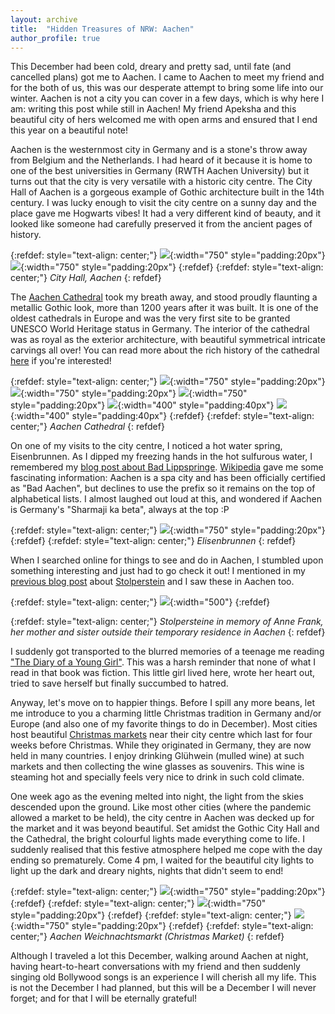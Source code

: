 ```yaml
---
layout: archive
title:  "Hidden Treasures of NRW: Aachen"
author_profile: true
---
```


This December had been cold, dreary and pretty sad, until fate (and cancelled plans) got me to Aachen. I came to Aachen to meet my friend and for the both of us, this was our desperate attempt to bring some life into our winter. Aachen is not a city you can cover in a few days, which is why here I am: writing this post while still in Aachen! My friend Apeksha and this beautiful city of hers welcomed me with open arms and ensured that I end this year on a beautiful note!

Aachen is the westernmost city in Germany and is a stone's throw away from Belgium and the Netherlands. I had heard of it because it is home to one of the best universities in Germany (RWTH Aachen University) but it turns out that the city is very versatile with a historic city centre. The City Hall of Aachen is a gorgeous example of Gothic architecture built in the 14th century. I was lucky enough to visit the city centre on a sunny day and the place gave me Hogwarts vibes! It had a very different kind of beauty, and it looked like someone had carefully preserved it from the ancient pages of history.

{:refdef: style="text-align: center;"}
![](/images/Aachen1.jpg){:width="750" style="padding:20px"}
![](/images/Aachen2.jpg){:width="750" style="padding:20px"}
{:refdef}
{:refdef: style="text-align: center;"}
*City Hall, Aachen*
{: refdef}

The [Aachen Cathedral](https://www.aachen-tourismus.de/en/discover/sights/aachen-cathedral/) took my breath away, and stood proudly flaunting a metallic Gothic look, more than 1200 years after it was built. It is one of the oldest cathedrals in Europe and was the very first site to be granted UNESCO World Heritage status in Germany. The interior of the cathedral was as royal as the exterior architecture, with beautiful symmetrical intricate carvings all over! You can read more about the rich history of the cathedral [here](https://www.aachenerdom.de/en/cathedral-history/history-of-aachen-cathedral/?source=post_page---------------------------/en) if you're interested!

{:refdef: style="text-align: center;"}
![](/images/Aachen11.jpg){:width="750" style="padding:20px"} 
![](/images/Aachen3.jpg){:width="750" style="padding:20px"} 
![](/images/Aachen5.jpg){:width="750" style="padding:20px"} 
![](/images/Aachen10.jpg){:width="400" style="padding:40px"}
![](/images/Aachen4.jpg){:width="400" style="padding:40px"}
{:refdef}
{:refdef: style="text-align: center;"}
*Aachen Cathedral*
{: refdef}

On one of my visits to the city centre, I noticed a hot water spring, Eisenbrunnen. As I dipped my freezing hands in the hot sulfurous water, I remembered my [blog post about Bad Lippspringe](https://mugdhak30.github.io/Hidden-Treasures-Of-NRW-Bad-Lippspringe/). [Wikipedia](https://en.wikipedia.org/wiki/Aachen) gave me some fascinating information: Aachen is a spa city and has been officially certified as "Bad Aachen", but declines to use the prefix so it remains on the top of alphabetical lists. I almost laughed out loud at this, and wondered if Aachen is Germany's "Sharmaji ka beta", always at the top :P

{:refdef: style="text-align: center;"}
![](/images/Aachen7.jpg){:width="750" style="padding:20px"}
{:refdef}
{:refdef: style="text-align: center;"}
*Elisenbrunnen*
{: refdef}

When I searched online for things to see and do in Aachen, I stumbled upon something interesting and just had to go check it out! I mentioned in my [previous blog post](https://mugdhak30.github.io/Hidden-Treasures-Of-NRW-Minden/) about [Stolperstein](https://en.wikipedia.org/wiki/Stolperstein) and I saw these in Aachen too. 

{:refdef: style="text-align: center;"}
![](/images/Aachen12.jpg){:width="500"}
{:refdef}

{:refdef: style="text-align: center;"}
*Stolpersteine in memory of Anne Frank, her mother and sister outside their temporary residence in Aachen*
{: refdef}

I suddenly got transported to the blurred memories of a teenage me reading ["The Diary of a Young Girl"](https://en.wikipedia.org/wiki/The_Diary_of_a_Young_Girl). This was a harsh reminder that none of what I read in that book was fiction. This little girl lived here, wrote her heart out, tried to save herself but finally succumbed to hatred.

Anyway, let's move on to happier things. Before I spill any more beans, let me introduce to you a charming little Christmas tradition in Germany and/or Europe (and also one of my favorite things to do in December). Most cities host beautiful [Christmas markets](https://en.wikipedia.org/wiki/Christmas_market) near their city centre which last for four weeks before Christmas. While they originated in Germany, they are now held in many countries. I enjoy drinking Glühwein (mulled wine) at such markets and then collecting the wine glasses as souvenirs. This wine is steaming hot and specially feels very nice to drink in such cold climate. 

One week ago as the evening melted into night, the light from the skies descended upon the ground. Like most other cities (where the pandemic allowed a market to be held), the city centre in Aachen was decked up for the market and it was beyond beautiful. Set amidst the Gothic City Hall and the Cathedral, the bright colourful lights made everything come to life. I suddenly realised that this festive atmosphere helped me cope with the day ending so prematurely. Come 4 pm, I waited for the beautiful city lights to light up the dark and dreary nights, nights that didn't seem to end!

{:refdef: style="text-align: center;"}
![](/images/Aachen6.jpg){:width="750" style="padding:20px"}
{:refdef}
{:refdef: style="text-align: center;"}
![](/images/Aachen9.jpg){:width="750" style="padding:20px"} 
{:refdef}
{:refdef: style="text-align: center;"}
![](/images/Aachen8.jpg){:width="750" style="padding:20px"}
{:refdef}
{:refdef: style="text-align: center;"}
*Aachen Weichnachtsmarkt (Christmas Market)*
{: refdef}

Although I traveled a lot this December, walking around Aachen at night, having heart-to-heart conversations with my friend and then suddenly singing old Bollywood songs is an experience I will cherish all my life. This is not the December I had planned, but this will be a December I will never forget; and for that I will be eternally grateful!
